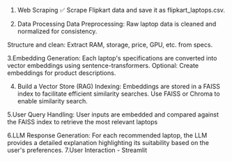 1. Web Scraping ✅
Scrape Flipkart data and save it as flipkart_laptops.csv.

2. Data Processing
Data Preprocessing: Raw laptop data is cleaned and normalized for consistency.

Structure and clean:
Extract RAM, storage, price, GPU, etc. from specs.

3.Embedding Generation: Each laptop's specifications are converted into vector embeddings using sentence-transformers.
Optional: Create embeddings for product descriptions.


4. Build a Vector Store (RAG)
Indexing: Embeddings are stored in a FAISS index to facilitate efficient similarity searches.
Use FAISS or Chroma to enable similarity search.

5.User Query Handling: User inputs are embedded and compared against the FAISS index to retrieve the most relevant laptops

6.LLM Response Generation: For each recommended laptop, the LLM provides a detailed explanation highlighting its suitability based on the user's preferences.
7.User Interaction - Streamlit
